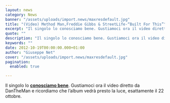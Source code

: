 ```yaml
---
layout: news
category: News
banner: "/assets/uploads/import.news/maxresdefault.jpg"
title: "(Video) Method Man,Freddie Gibbs & StreetLife-“Built For This”"
excerpt: "Il singolo lo conosciamo bene. Gustiamoci ora il video diretto da DanTheMan e ricordiamo che l’album vedrà presto la luce, esattamente il 22 ottobre"
quote: ""
description: "Il singolo lo conosciamo bene. Gustiamoci ora il video diretto da DanTheMan e ricordiamo che l’album vedrà presto la luce, esattamente il 22 ottobre"
keywords: ""
date: 2012-10-19T00:00:00.000+01:00
author: "Giuseppe Net"
cover: "/assets/uploads/import.news/maxresdefault.jpg"
pagination:
  enabled: true

---
```


Il singolo lo [**conosciamo bene**](https://hotmc.com/method-man-freddie-gibbs-e-streetlife-built-for-this/). Gustiamoci ora il video diretto da DanTheMan e ricordiamo che l’album vedrà presto la luce, esattamente il 22 ottobre.